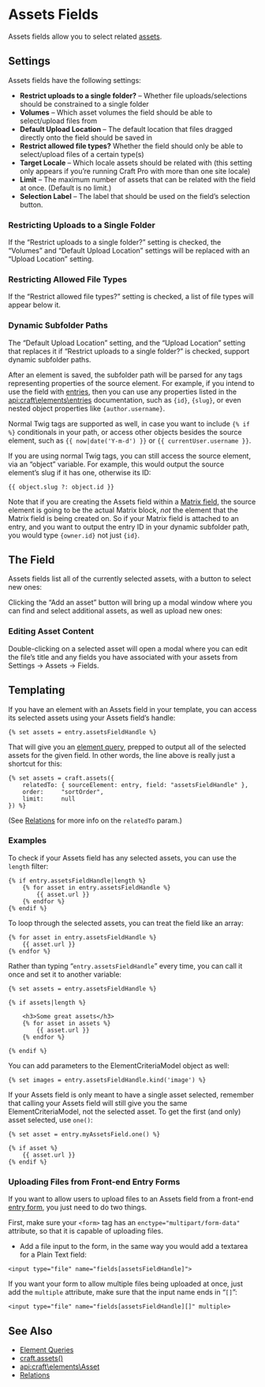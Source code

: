 # Assets Fields

Assets fields allow you to select related [assets](assets.md).

## Settings

Assets fields have the following settings:

* **Restrict uploads to a single folder?** – Whether file uploads/selections should be constrained to a single folder
* **Volumes** – Which asset volumes the field should be able to select/upload files from
* **Default Upload Location** – The default location that files dragged directly onto the field should be saved in
* **Restrict allowed file types?** Whether the field should only be able to select/upload files of a certain type(s)
* **Target Locale** – Which locale assets should be related with (this setting only appears if you’re running Craft Pro with more than one site locale)
* **Limit** – The maximum number of assets that can be related with the field at once. (Default is no limit.)
* **Selection Label** – The label that should be used on the field’s selection button.

### Restricting Uploads to a Single Folder

If the “Restrict uploads to a single folder?” setting is checked, the “Volumes” and “Default Upload Location” settings will be replaced with an “Upload Location” setting.

### Restricting Allowed File Types

If the “Restrict allowed file types?” setting is checked, a list of file types will appear below it.

### Dynamic Subfolder Paths

The “Default Upload Location” setting, and the “Upload Location” setting that replaces it if “Restrict uploads to a single folder?” is checked, support dynamic subfolder paths.

After an element is saved, the subfolder path will be parsed for any tags representing properties of the source element. For example, if you intend to use the field with [entries](sections-and-entries.md), then you can use any properties listed in the <api:craft\elements\entries> documentation, such as `{id}`, `{slug}`, or even nested object properties like `{author.username}`.

Normal Twig tags are supported as well, in case you want to include `{% if %}` conditionals in your path, or access other objects besides the source element, such as `{{ now|date('Y-m-d') }}`  or `{{ currentUser.username }}`.

If you are using normal Twig tags, you can still access the source element, via an “object” variable. For example, this would output the source element’s slug if it has one, otherwise its ID:

```twig
{{ object.slug ?: object.id }}
```

Note that if you are creating the Assets field within a [Matrix field](matrix-fields.md), the source element is going to be the actual Matrix block, _not_ the element that the Matrix field is being created on. So if your Matrix field is attached to an entry, and you want to output the entry ID in your dynamic subfolder path, you would type `{owner.id}` not just `{id}`.

## The Field

Assets fields list all of the currently selected assets, with a button to select new ones:

Clicking the “Add an asset” button will bring up a modal window where you can find and select additional assets, as well as upload new ones:

### Editing Asset Content

Double-clicking on a selected asset will open a modal where you can edit the file’s title and any fields you have associated with your assets from Settings → Assets → Fields.

## Templating

If you have an element with an Assets field in your template, you can access its selected assets using your Assets field’s handle:

```twig
{% set assets = entry.assetsFieldHandle %}
```

That will give you an [element query](element-queries.md), prepped to output all of the selected assets for the given field. In other words, the line above is really just a shortcut for this:

```twig
{% set assets = craft.assets({
    relatedTo: { sourceElement: entry, field: "assetsFieldHandle" },
    order:     "sortOrder",
    limit:     null
}) %}
```

(See [Relations](relations.md) for more info on the `relatedTo` param.)

### Examples

To check if your Assets field has any selected assets, you can use the `length` filter:

```twig
{% if entry.assetsFieldHandle|length %}
    {% for asset in entry.assetsFieldHandle %}
        {{ asset.url }}
    {% endfor %}
{% endif %}
```

To loop through the selected assets, you can treat the field like an array:

```twig
{% for asset in entry.assetsFieldHandle %}
    {{ asset.url }}
{% endfor %}
```

Rather than typing “`entry.assetsFieldHandle`” every time, you can call it once and set it to another variable:

```twig
{% set assets = entry.assetsFieldHandle %}

{% if assets|length %}

    <h3>Some great assets</h3>
    {% for asset in assets %}
        {{ asset.url }}
    {% endfor %}

{% endif %}
```

You can add parameters to the ElementCriteriaModel object as well:

```twig
{% set images = entry.assetsFieldHandle.kind('image') %}
```

If your Assets field is only meant to have a single asset selected, remember that calling your Assets field will still give you the same ElementCriteriaModel, not the selected asset. To get the first (and only) asset selected, use `one()`:

```twig
{% set asset = entry.myAssetsField.one() %}

{% if asset %}
    {{ asset.url }}
{% endif %}
```

### Uploading Files from Front-end Entry Forms

If you want to allow users to upload files to an Assets field from a front-end [entry form](templating/examples/entry-form.md), you just need to do two things.

First, make sure your `<form>` tag has an `enctype="multipart/form-data"` attribute, so that it is capable of uploading files.
* Add a file input to the form, in the same way you would add a textarea for a Plain Text field:

```markup
<input type="file" name="fields[assetsFieldHandle]">
```

If you want your form to allow multiple files being uploaded at once, just add the `multiple` attribute, make sure that the input name ends in “`[]`”:

```markup
<input type="file" name="fields[assetsFieldHandle][]" multiple>
```

## See Also

* [Element Queries](element-queries.md)
* [craft.assets()](templating/element-queries/asset-query.md)
* <api:craft\elements\Asset>
* [Relations](relations.md)
